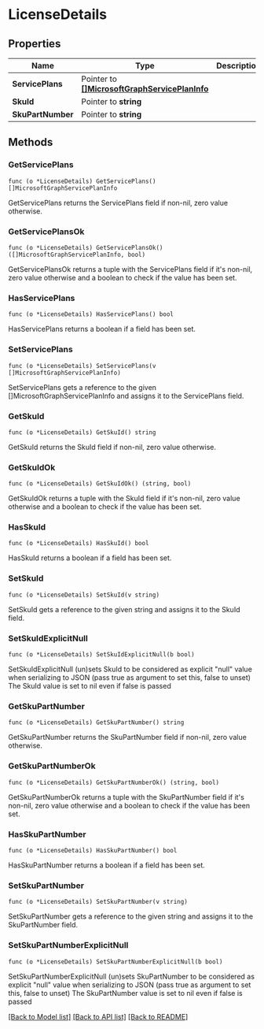 # LicenseDetails

## Properties

Name | Type | Description | Notes
------------ | ------------- | ------------- | -------------
**ServicePlans** | Pointer to [**[]MicrosoftGraphServicePlanInfo**](microsoft.graph.servicePlanInfo.md) |  | [optional] 
**SkuId** | Pointer to **string** |  | [optional] 
**SkuPartNumber** | Pointer to **string** |  | [optional] 

## Methods

### GetServicePlans

`func (o *LicenseDetails) GetServicePlans() []MicrosoftGraphServicePlanInfo`

GetServicePlans returns the ServicePlans field if non-nil, zero value otherwise.

### GetServicePlansOk

`func (o *LicenseDetails) GetServicePlansOk() ([]MicrosoftGraphServicePlanInfo, bool)`

GetServicePlansOk returns a tuple with the ServicePlans field if it's non-nil, zero value otherwise
and a boolean to check if the value has been set.

### HasServicePlans

`func (o *LicenseDetails) HasServicePlans() bool`

HasServicePlans returns a boolean if a field has been set.

### SetServicePlans

`func (o *LicenseDetails) SetServicePlans(v []MicrosoftGraphServicePlanInfo)`

SetServicePlans gets a reference to the given []MicrosoftGraphServicePlanInfo and assigns it to the ServicePlans field.

### GetSkuId

`func (o *LicenseDetails) GetSkuId() string`

GetSkuId returns the SkuId field if non-nil, zero value otherwise.

### GetSkuIdOk

`func (o *LicenseDetails) GetSkuIdOk() (string, bool)`

GetSkuIdOk returns a tuple with the SkuId field if it's non-nil, zero value otherwise
and a boolean to check if the value has been set.

### HasSkuId

`func (o *LicenseDetails) HasSkuId() bool`

HasSkuId returns a boolean if a field has been set.

### SetSkuId

`func (o *LicenseDetails) SetSkuId(v string)`

SetSkuId gets a reference to the given string and assigns it to the SkuId field.

### SetSkuIdExplicitNull

`func (o *LicenseDetails) SetSkuIdExplicitNull(b bool)`

SetSkuIdExplicitNull (un)sets SkuId to be considered as explicit "null" value
when serializing to JSON (pass true as argument to set this, false to unset)
The SkuId value is set to nil even if false is passed
### GetSkuPartNumber

`func (o *LicenseDetails) GetSkuPartNumber() string`

GetSkuPartNumber returns the SkuPartNumber field if non-nil, zero value otherwise.

### GetSkuPartNumberOk

`func (o *LicenseDetails) GetSkuPartNumberOk() (string, bool)`

GetSkuPartNumberOk returns a tuple with the SkuPartNumber field if it's non-nil, zero value otherwise
and a boolean to check if the value has been set.

### HasSkuPartNumber

`func (o *LicenseDetails) HasSkuPartNumber() bool`

HasSkuPartNumber returns a boolean if a field has been set.

### SetSkuPartNumber

`func (o *LicenseDetails) SetSkuPartNumber(v string)`

SetSkuPartNumber gets a reference to the given string and assigns it to the SkuPartNumber field.

### SetSkuPartNumberExplicitNull

`func (o *LicenseDetails) SetSkuPartNumberExplicitNull(b bool)`

SetSkuPartNumberExplicitNull (un)sets SkuPartNumber to be considered as explicit "null" value
when serializing to JSON (pass true as argument to set this, false to unset)
The SkuPartNumber value is set to nil even if false is passed

[[Back to Model list]](../README.md#documentation-for-models) [[Back to API list]](../README.md#documentation-for-api-endpoints) [[Back to README]](../README.md)


